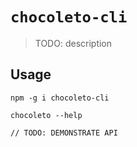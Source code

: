 # `chocoleto-cli`

> TODO: description

## Usage

```
npm -g i chocoleto-cli

chocoleto --help

// TODO: DEMONSTRATE API
```
